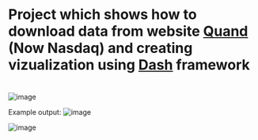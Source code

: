 # Project which shows how to download data from website [Quand](https://data.nasdaq.com/) (Now Nasdaq) and creating vizualization using [Dash](https://plotly.com/dash/) framework <h1>
  
  ![image](https://user-images.githubusercontent.com/60892908/133136433-3563ffe5-3145-466f-b3ca-ee33b9c02fff.png)

Example output:
  ![image](https://user-images.githubusercontent.com/60892908/134045415-f3314f54-85b8-4a84-9b55-d3494b4f1c80.png)

  ![image](https://user-images.githubusercontent.com/60892908/134045472-e3050397-3dba-4449-87f8-18e48924fb14.png)


